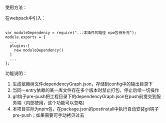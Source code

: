 
使用方法：

在webpack中引入：

```

var moduleDependency = require("...本插件的路径 npm包待补充");
module.exports = {
  ...
  plugins:[
    new moduleDependency()
  ]
  ...
};

```

功能说明：  
1. 生成依赖树文件dependencyGraph.json，存储到config中的输出目录下
2. 当同一entry依赖的某一库文件存在多个版本时禁止打包，停止后续一切操作
3. git钩子pre-push把工程目录下的dependencyGraph.json在push前提交到服务端（内部使用，这个功能可以忽略）
4. 本项目实际为npm包，在package.json的postinstall中执行自动安装git钩子pre-push；如果需要可手动拷贝过去